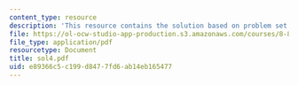 ```yaml
---
content_type: resource
description: 'This resource contains the solution based on problem set #4.'
file: https://ol-ocw-studio-app-production.s3.amazonaws.com/courses/8-871-selected-topics-in-theoretical-particle-physics-branes-and-gauge-theory-dynamics-fall-2004/e89366c5c199d8477fd6ab14eb165477_sol4.pdf
file_type: application/pdf
resourcetype: Document
title: sol4.pdf
uid: e89366c5-c199-d847-7fd6-ab14eb165477
---
```

